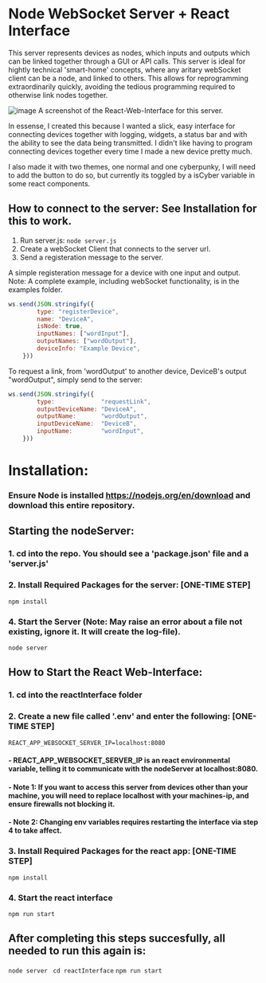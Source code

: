 # Node WebSocket Server + React Interface

This server represents devices as nodes, which inputs and outputs which can be linked together through a GUI or API calls. This server is ideal for hightly technical 'smart-home' concepts, where any aritary webSocket client can be a node, and linked to others. This allows for reprogramming extraordinarily quickly, avoiding the tedious programming required to otherwise link nodes together.

![image](https://github.com/TheTheoM/nodeServer/assets/103237702/cb0113df-60a5-44d3-ad96-f09925294ba7)
A screenshot of the React-Web-Interface for this server. 

In essense, I created this because I wanted a slick, easy interface for connecting devices together with  logging, widgets, a status bar and with the ability to see the data being transmitted. I didn't like having to program connecting devices together every time I made a new device pretty much. 

I also made it with two themes, one normal and one cyberpunky, I will need to add the button to do so, but currently its toggled by a isCyber variable in some react components.

## How to connect to the server: See Installation for this to work.

1. Run server.js:  ```node server.js```
2. Create a webSocket Client that connects to the server url.
3. Send a registeration message to the server.

A simple registeration message for a device with one input and output. Note: A complete example, including webSocket functionality, is in the examples folder.

```js
ws.send(JSON.stringify({
        type: "registerDevice",
        name: "DeviceA", 
        isNode: true,
        inputNames: ["wordInput"],
        outputNames: ["wordOutput"],
        deviceInfo: "Example Device",
    }))
```

To request a link, from 'wordOutput' to another device, DeviceB's output "wordOutput", simply send to the server: 

```js
ws.send(JSON.stringify({
        type:             "requestLink",
        outputDeviceName: "DeviceA",
        outputName:       "wordOutput",
        inputDeviceName:  "DeviceB",
        inputName:        "wordInput",
    }))
```

# Installation:

### Ensure Node is installed https://nodejs.org/en/download and download this entire repository. 

## Starting the nodeServer:
### 1. cd into the repo. You should see a 'package.json' file and a 'server.js'
### 2. Install Required Packages for the server: [ONE-TIME STEP]
``` npm install ```
### 4. Start the Server (Note: May raise an error about a file not existing, ignore it. It will create the log-file).
``` node server ```

## How to Start the React Web-Interface:
### 1. cd into the reactInterface folder
### 2. Create a new file called '.env' and enter the following: [ONE-TIME STEP]
```REACT_APP_WEBSOCKET_SERVER_IP=localhost:8080```
####         -        REACT_APP_WEBSOCKET_SERVER_IP is an react environmental variable, telling it to communicate with the nodeServer at localhost:8080. 
####         -        Note 1: If you want to access this server from devices other than your machine, you will need to replace localhost with your machines-ip, and ensure firewalls not blocking it.
####         -        Note 2: Changing env variables requires restarting the interface via step 4 to take affect.

### 3. Install Required Packages for the react app: [ONE-TIME STEP]
``` npm install ```
### 4. Start the react interface
``` npm run start ```

## After completing this steps succesfully, all needed to run this again is:
``` node server ```
``` cd reactInterface```
``` npm run start ```

